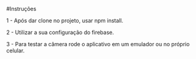 #Instruções

1 - Após dar clone no projeto, usar npm install.

2 - Utilizar a sua configuração do firebase.

3 - Para testar a câmera rode o aplicativo em um emulador ou no próprio celular.
